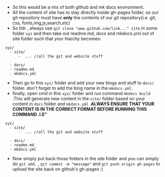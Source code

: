 - So this would be a mix of both github and mk docs environment.  
- All the content of site has to stay directly inside gh-pages folder, so our git repository must have **only** the contents of our git repository(i.e .git, css, fonts,img,js,search,etc)  
- So tldr , always use `git clone "www.github.com/link..." site` in some folder `xyz` and then take out readme.md, docs and mkdocs.yml out of  site folder such that your hiarchy becomes:  
```
xyz/
  - site/
      -  ... //all the git and website stuff
	  
  - docs/
  - readme.md
  - mkdocs.yml
```

- Then go to this `xyz/` folder and add your new blogs and stuff to `docs/` folder. don't forget to add the blog name in the `mkdocs.yml`.
- finally, open cmd in this `xyz/` folder and run command `mkdocs build` .This will generate new content in the `site/` folder based on your content in `docs` folder and `mkdocs.yml` .**ALWAYS ENSURE THAT YOUR CONTENT IS IN THE CORRECT FORMAT BEFORE RUNNING THIS COMMAND .I.E"**  
```
xyz/
  - site/
      -  ... //all the git and website stuff
	  
  - docs/
  - readme.md
  - mkdocs.yml
```

- Now simply put back those folders in the site folder and you can simply do `git add.` , `git commit -m "message"` and `git push origin gh-pages` to upload the site back on github's gh-pages :)
